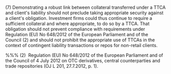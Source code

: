 (7) Demonstrating a robust link between collateral transferred under a TTCA and client's liability should not preclude taking appropriate security against a client's obligation. Investment firms could thus continue to require a sufficient collateral and where appropriate, to do so by a TTCA. That obligation should not prevent compliance with requirements under Regulation (EU) No 648/2012 of the European Parliament and of the Council (2) and should not prohibit the appropriate use of TTCAs in the context of contingent liability transactions or repos for non-retail clients.

%%% (2)  Regulation (EU) No 648/2012 of the European Parliament and of the Council of 4 July 2012 on OTC derivatives, central counterparties and trade repositories (OJ L 201, 27.7.2012, p. 1).